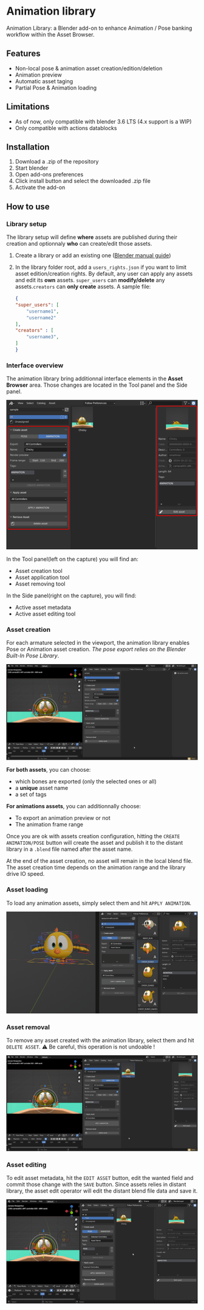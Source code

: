 # Animation library

Animation Library: a Blender add-on to enhance Animation / Pose banking workflow within the Asset Browser.

## Features

- Non-local pose & animation asset creation/edition/deletion
- Animation preview
- Automatic asset taging
- Partial Pose & Animation loading

## Limitations

- As of now, only compatible with blender 3.6 LTS (4.x support is a WIP)
- Only compatible with actions datablocks

## Installation

1. Download a .zip of the repository 
2. Start blender 
3. Open add-ons preferences
4. Click install button and select the downloaded .zip file 
5. Activate the add-on

## How to use


### Library setup

The library setup will define **where** assets are published during their creation and optionnaly **who** can create/edit those assets.

1. Create a library or add an existing one ([Blender manual guide](https://docs.blender.org/manual/en/3.6/files/asset_libraries/introduction.html#what-is-an-asset-library))
2. In the library folder root, add a `users_rights.json` if you want to limit asset edition/creation rights. By default, any user can apply any assets and edit its **own** assets. `super_users` can **modify/delete** any assets.`creators` can **only create** assets. A sample file: 

    ```json
    {
    "super_users": [
        "username1",
        "username2"
    ],
    "creators" : [
        "username3",
    ]
    }

    ```

### Interface overview

The animation library bring additionnal interface elements in the **Asset Browser** area. Those changes are located in the Tool panel and the Side panel.

![alt text](docs/animation_library_overview.png)

In the Tool panel(left on the capture) you will find an:
- Asset creation tool 
- Asset application tool
- Asset removing tool

In the Side panel(right on the capture), you will find:
- Active asset metadata 
- Active asset editing tool

### Asset creation

For each armature selected in the viewport, the animation library enables Pose or Animation asset creation. *The pose export relies on the Blender Built-In Pose Library*.

![](docs/animation_library_asset_creation.gif)

**For both assets**, you can choose:
- which bones are exported (only the selected ones or all)
- a **unique** asset name
- a set of tags

**For animations assets**, you can additionnally choose:
- To export an animation preview or not 
- The animation frame range

Once you are ok with assets creation configuration, hitting the `CREATE ANIMATION/POSE` button will create the asset and publish it to the distant library in a `.blend` file named after the asset name. 

At the end of the asset creation, no asset will remain in the local blend file. The asset creation time depends on the animation range and the library drive IO speed. 

### Asset loading

To load any animation assets, simply select them and hit `APPLY ANIMATION`.

![](docs/animation_library_apply.gif)

### Asset removal

To remove any asset created with the animation library, select them and hit `DELETE ASSET`. ⚠️ Be careful, this operation is not undoable !

![](docs/animation_library_remove.gif)

### Asset editing

To edit asset metadata, hit the `EDIT ASSET` button, edit the wanted field and commit those change with the `SAVE` button.
Since assets relies in distant library, the asset edit operator will edit the distant blend file data and save it.  

![](docs/animation_library_editing.gif)